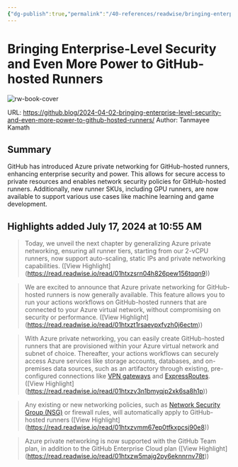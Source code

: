 ```yaml
---
{"dg-publish":true,"permalink":"/40-references/readwise/bringing-enterprise-level-security-and-even-more-power-to-git-hub-hosted-runners/","tags":["rw/articles"]}
---
```


# Bringing Enterprise-Level Security and Even More Power to GitHub-hosted Runners

![rw-book-cover](https://github.blog/wp-content/uploads/2024/04/Enterprise-LightMode-3.png)
  
URL: https://github.blog/2024-04-02-bringing-enterprise-level-security-and-even-more-power-to-github-hosted-runners/
Author: Tanmayee Kamath

## Summary

GitHub has introduced Azure private networking for GitHub-hosted runners, enhancing enterprise security and power. This allows for secure access to private resources and enables network security policies for GitHub-hosted runners. Additionally, new runner SKUs, including GPU runners, are now available to support various use cases like machine learning and game development.

## Highlights added July 17, 2024 at 10:55 AM
>Today, we unveil the next chapter by generalizing Azure private networking, ensuring all runner tiers, starting from our 2-vCPU runners, now support auto-scaling, static IPs and private networking capabilities. ([View Highlight] (https://read.readwise.io/read/01htxzsrn04h826pew156tqqn9))


>We are excited to announce that Azure private networking for GitHub-hosted runners is now generally available. This feature allows you to run your actions workflows on GitHub-hosted runners that are connected to your Azure virtual network, without compromising on security or performance. ([View Highlight] (https://read.readwise.io/read/01htxzt1rsaevpxfvzh0j6ectm))


>With Azure private networking, you can easily create GitHub-hosted runners that are provisioned within your Azure virtual network and subnet of choice. Thereafter, your actions workflows can securely access Azure services like storage accounts, databases, and on-premises data sources, such as an artifactory through existing, pre-configured connections like [VPN gateways](https://learn.microsoft.com/en-us/azure/vpn-gateway/vpn-gateway-about-vpngateways) and [ExpressRoutes](https://learn.microsoft.com/en-us/azure/expressroute/expressroute-introduction). ([View Highlight] (https://read.readwise.io/read/01htxzv3n1bmyqjp2xk6sa8h1p))


>Any existing or new networking policies, such as [Network Security Group (NSG)](https://learn.microsoft.com/en-us/azure/virtual-network/network-security-groups-overview) or firewall rules, will automatically apply to GitHub-hosted runners ([View Highlight] (https://read.readwise.io/read/01htxzvmm67ep0tfkxpcsj90e8))


>Azure private networking is now supported with the GitHub Team plan, in addition to the GitHub Enterprise Cloud plan ([View Highlight] (https://read.readwise.io/read/01htxzw5majg2py6eknnrnv78t))


